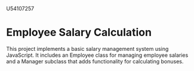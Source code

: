 U54107257
# Employee Salary Calculation
This project implements a basic salary management system using JavaScript. It includes an Employee class for managing employee salaries and a Manager subclass that adds functionality for calculating bonuses.
